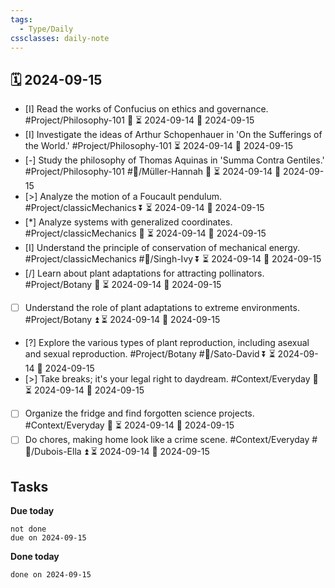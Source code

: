 ```yaml
---
tags:
  - Type/Daily
cssclasses: daily-note
---
```


## 🗓️ 2024-09-15

- [I] Read the works of Confucius on ethics and governance. #Project/Philosophy-101 🔺 ⏳ 2024-09-14 📅 2024-09-15
- [I] Investigate the ideas of Arthur Schopenhauer in 'On the Sufferings of the World.' #Project/Philosophy-101 ⏳ 2024-09-14 📅 2024-09-15
- [-] Study the philosophy of Thomas Aquinas in 'Summa Contra Gentiles.' #Project/Philosophy-101 #👤/Müller-Hannah 🔼 ⏳ 2024-09-14 📅 2024-09-15
- [>] Analyze the motion of a Foucault pendulum. #Project/classicMechanics ⏬ ⏳ 2024-09-14 📅 2024-09-15
- [*] Analyze systems with generalized coordinates. #Project/classicMechanics 🔼 ⏳ 2024-09-14 📅 2024-09-15
- [I] Understand the principle of conservation of mechanical energy. #Project/classicMechanics #👤/Singh-Ivy ⏬ ⏳ 2024-09-14 📅 2024-09-15
- [/] Learn about plant adaptations for attracting pollinators. #Project/Botany 🔽 ⏳ 2024-09-14 📅 2024-09-15
- [ ] Understand the role of plant adaptations to extreme environments. #Project/Botany ⏫ ⏳ 2024-09-14 📅 2024-09-15
- [?] Explore the various types of plant reproduction, including asexual and sexual reproduction. #Project/Botany #👤/Sato-David ⏬ ⏳ 2024-09-14 📅 2024-09-15
- [>] Take breaks; it's your legal right to daydream. #Context/Everyday 🔽 ⏳ 2024-09-14 📅 2024-09-15
- [ ] Organize the fridge and find forgotten science projects. #Context/Everyday 🔽 ⏳ 2024-09-14 📅 2024-09-15
- [ ] Do chores, making home look like a crime scene. #Context/Everyday #👤/Dubois-Ella ⏫ ⏳ 2024-09-14 📅 2024-09-15

## Tasks

**Due today**

```tasks
not done
due on 2024-09-15
```

**Done today**

```tasks
done on 2024-09-15
```
            